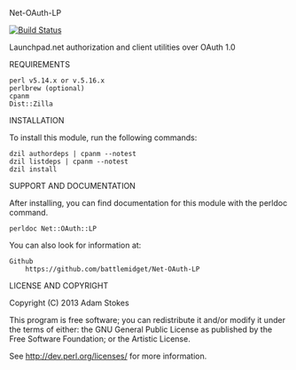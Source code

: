 Net-OAuth-LP

[![Build Status](https://travis-ci.org/battlemidget/Net-OAuth-LP.png?branch=develop)](https://travis-ci.org/battlemidget/Net-OAuth-LP)

Launchpad.net authorization and client utilities over OAuth 1.0

REQUIREMENTS

	perl v5.14.x or v.5.16.x
	perlbrew (optional)
	cpanm
	Dist::Zilla
	
INSTALLATION

To install this module, run the following commands:

	dzil authordeps | cpanm --notest
	dzil listdeps | cpanm --notest
	dzil install

SUPPORT AND DOCUMENTATION

After installing, you can find documentation for this module with the
perldoc command.

    perldoc Net::OAuth::LP

You can also look for information at:

    Github
        https://github.com/battlemidget/Net-OAuth-LP

LICENSE AND COPYRIGHT

Copyright (C) 2013 Adam Stokes

This program is free software; you can redistribute it and/or modify it
under the terms of either: the GNU General Public License as published
by the Free Software Foundation; or the Artistic License.

See <http://dev.perl.org/licenses/> for more information.

